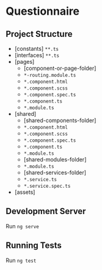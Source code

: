 # Questionnaire

## Project Structure

-   [constants]
    `**.ts`
-   [interfaces]
    `**.ts`
-   [pages]
    * [component-or-page-folder]
    * `*-routing.module.ts`
    * `*.component.html`
    * `*.component.scss`
    * `*.component.spec.ts`
    * `*.component.ts`
    * `*.module.ts`
-   [shared]
    * [shared-components-folder]
    * `*.component.html`
    * `*.component.scss`
    * `*.component.spec.ts`
    * `*.component.ts`
    * `*.module.ts`
    * [shared-modules-folder]
    * `*.module.ts`
    * [shared-services-folder]
    * `*.service.ts`
    * `*.service.spec.ts`
-   [assets]

## Development Server

Run `ng serve`

## Running Tests

Run `ng test`
